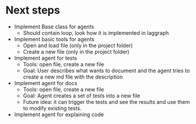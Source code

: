 # Next steps

- Implement Base class for agents
  - Should contain loop, look how it is implemented in laggraph
- Implement basic tools for agents
  - Open and load file (only in the project folder)
  - Create a new file (only in the project folder)
- Implement agent for tests
  - Tools: open file, create a new file
  - Goal: User describes what wants to document and the agent tries to create a new md file with the description
- Implement agent for docs
  - Tools: open file, create a new file
  - Goal: Agent creates a set of tests into a new file
  - Future idea: it can trigger the tests and see the results and use them to modify existing tests.
- Implement agent for explaining code